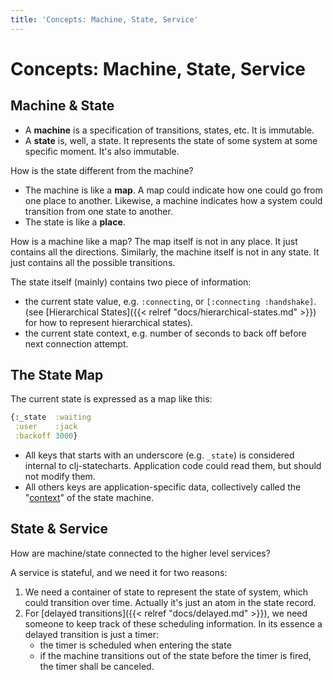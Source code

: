 ```yaml
---
title: 'Concepts: Machine, State, Service'
---
```


# Concepts: Machine, State, Service

## Machine & State

- A **machine** is a specification of transitions, states, etc. It is immutable.
- A **state** is, well, a state. It represents the state of some system at some
  specific moment. It's also immutable.

How is the state different from the machine?

- The machine is like a **map**. A map could indicate how one could go from one
  place to another. Likewise, a machine indicates how a system could transition
  from one state to another.
- The state is like a **place**.

How is a machine like a map? The map itself is not in any place. It just
contains all the directions. Similarly, the machine itself is not in any state.
It just contains all the possible transitions.

The state itself (mainly) contains two piece of information:

- the current state value, e.g. `:connecting`, or `[:connecting :handshake]`.
  (see [Hierarchical States]({{< relref "docs/hierarchical-states.md" >}}) for how to
  represent hierarchical states).
- the current state context, e.g. number of seconds to back off before next
  connection attempt.

## The State Map

The current state is expressed as a map like this:

```clojure
{:_state  :waiting
 :user    :jack
 :backoff 3000}
```

- All keys that starts with an underscore (e.g. `_state`) is considered internal
  to clj-statecharts. Application code could read them, but should not modify
  them.
- All others keys are application-specific data, collectively called the
  "[context](https://en.wikipedia.org/wiki/UML_state_machine#Extended_states)"
  of the state machine.

## State & Service

How are machine/state connected to the higher level services?

A service is stateful, and we need it for two reasons:

1. We need a container of state to represent the state of system, which could
   transition over time. Actually it's just an atom in the state record.
2. For [delayed transitions]({{< relref "docs/delayed.md" >}}), we need someone
   to keep track of these scheduling information. In its essence a delayed
   transition is just a timer:
   - the timer is scheduled when entering the state
   - if the machine transitions out of the state before the timer is fired, the
     timer shall be canceled.
